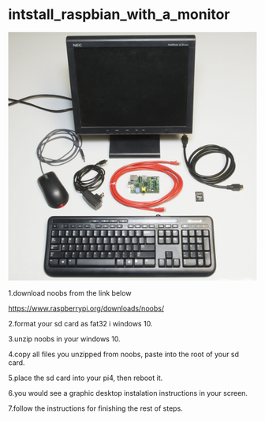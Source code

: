 # intstall_raspbian_with_a_monitor
![](https://github.com/smiletoeveryone/intstall_raspbian_with_a_monitor/blob/master/raspberry_with_a_minitor.jpg)

1.download noobs from the link below

https://www.raspberrypi.org/downloads/noobs/

2.format your sd card as fat32 i windows 10.

3.unzip noobs in your windows 10.

4.copy all files you unzipped from noobs, paste into the root of your sd card.

5.place the sd card into your pi4, then reboot it.

6.you would see a graphic desktop instalation instructions in your screen.

7.follow the instructions for finishing the rest of steps.

